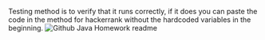 Testing method is to verify that it runs correctly, if it does you can paste the code in the method for hackerrank without the hardcoded variables in the beginning. 
![Github Java Homework readme](https://github.com/shacowka6on/JavaRepoNBU/assets/92218265/e34f0d8a-ee13-42c2-b184-b55f0e50f421)
